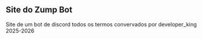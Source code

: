 ## Site do Zump Bot
Site de um bot de discord todos os termos convervados por developer_king 2025-2026
